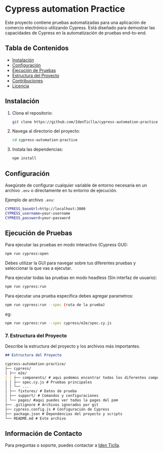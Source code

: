 # Cypress automation Practice

Este proyecto contiene pruebas automatizadas para una aplicación de comercio electrónico utilizando Cypress. Está diseñado para demostrar las capacidades de Cypress en la automatización de pruebas end-to-end.


## Tabla de Contenidos

- [Instalación](#instalación)
- [Configuración](#configuración)
- [Ejecución de Pruebas](#ejecución-de-pruebas)
- [Estructura del Proyecto](#estructura-del-proyecto)
- [Contribuciones](#contribuciones)
- [Licencia](#licencia)

## Instalación

1. Clona el repositorio:
    ```sh
    git clone https://github.com/IdenTiclla/cypress-automation-practice.git
    ```

2. Navega al directorio del proyecto:
    ```sh
    cd cypress-automation-practice
    ```

3. Instala las dependencias:
    ```sh
    npm install
    ```


## Configuración

Asegúrate de configurar cualquier variable de entorno necesaria en un archivo `.env` o directamente en tu entorno de ejecución.

Ejemplo de archivo `.env`:
```sh
CYPRESS_baseUrl=http://localhost:3000
CYPRESS_username=your-username
CYPRESS_password=your-password
```

## Ejecución de Pruebas

Para ejecutar las pruebas en modo interactivo (Cypress GUI):
```sh
npm run cypress:open
```
Debes utilizar la GUI para navegar sobre tus diferentes pruebas y seleccionar la que vas a ejecutar.

Para ejecutar todas las pruebas en modo headless (Sin interfaz de usuario):
```sh
npm run cypress:run 
```

Para ejecutar una prueba especifica debes agregar parametros:
```sh
npm run cypress:run --spec (ruta de la prueba)
```
eg:
```sh
npm run cypress:run --spec cypress/e2e/spec.cy.js
```



### 7. Estructura del Proyecto
Describe la estructura del proyecto y los archivos más importantes.

```markdown
## Estructura del Proyecto

cypress-automation-practice/
├── cypress/
│ ├── e2e/
| | ├── components/ # aqui podemos encontrar todos los diferentes componentes que fueron reutilizados
│ │ ├── spec.cy.js # Pruebas principales
│ │ └── ...
│ ├── fixtures/ # Datos de prueba
│ ├── support/ # Comandos y configuraciones
│ └── pages/ #aqui puedes ver todas la pages del pom 
├── .gitignore # Archivos ignorados por git
├── cypress.config.js # Configuración de Cypress
├── package.json # Dependencias del proyecto y scripts
└── README.md # Este archivo
```

## Información de Contacto

Para preguntas o soporte, puedes contactar a [Iden Ticlla](mailto:iden.ticlla@gmail.com).
